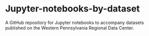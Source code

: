 # Jupyter-notebooks-by-dataset

A GitHub repository for Jupyter notebooks to accompany datasets published on the Western Pennsylvania Regional Data Center.
